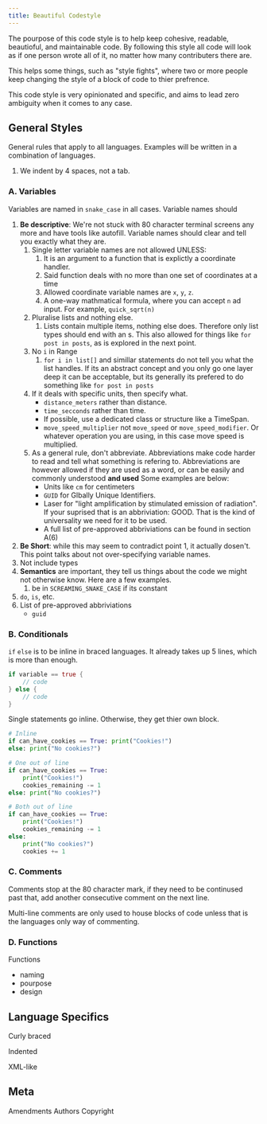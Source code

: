```yaml
---
title: Beautiful Codestyle
---
```


The pourpose of this code style is to help keep cohesive, readable, beautioful, and maintainable code. By following this style all code will look as if one person wrote all of it, no matter how many contributers there are. 

This helps some things, such as "style fights", where two or more people keep changing the style of a block of code to thier prefrence.

This code style is very opinionated and specific, and aims to lead zero ambiguity when it comes to any case.

## General Styles

General rules that apply to all languages. Examples will be written in a combination of languages.

1. We indent by 4 spaces, not a tab. 

### A. Variables

Variables are named in `snake_case` in all cases. Variable names should

1. **Be descriptive**: We're not stuck with 80 character terminal screens any more and have tools like autofill. Variable names should clear and tell you exactly what they are.
    1. Single letter variable names are not allowed UNLESS: 
        1. It is an argument to a function that is explictly a coordinate handler. 
        2. Said function deals with no more than one set of coordinates at a time
        3. Allowed coordinate variable names are `x`, `y`, `z`. 
        4. A one-way mathmatical formula, where you can accept `n` ad input. For example, `quick_sqrt(n)`
    2. Pluralise lists and nothing else. 
        1. Lists contain multiple items, nothing else does. Therefore only list types should end with an s. This also allowed for things like `for post in posts`, as is explored in the next point.
    3. No `i` in Range
        1. `for i in list[]` and simillar statements do not tell you what the list handles. If its an abstract concept and you only go one layer deep it can be acceptable, but its generally its prefered to do something like `for post in posts`
    4. If it deals with specific units, then specify what. 
        - `distance_meters` rather than distance. 
        - `time_secconds` rather than time. 
        - If possible, use a dedicated class or structure like a TimeSpan. 
        - `move_speed_multiplier` not `move_speed` or `move_speed_modifier`. Or whatever operation you are using, in this case move speed is multiplied.
    5. As a general rule, don't abbreviate. Abbreviations make code harder to read and tell what something is refering to. Abbreviations are however allowed if they are used as a word, or can be easily and commonly understood **and used** Some examples are below:
        - Units like `cm` for centimeters
        - `GUID` for Glbally Unique Identifiers. 
        - Laser for "light amplification by stimulated emission of radiation". If your suprised that is an abbriviation: GOOD. That is the kind of universality we need for it to be used.
        - A full list of pre-approved abbriviations can be found in section A(6)
2. **Be Short**: while this may seem to contradict point 1, it actually dosen't. This point talks about not over-specifying variable names. 
3. Not include types 
4. **Semantics** are important, they tell us things about the code we might not otherwise know. Here are a few examples.
    1. be in `SCREAMING_SNAKE_CASE` if its constant
5. `do`, `is`, etc.
6. List of pre-approved abbriviations
    - `guid`

### B. Conditionals 

`if` `else` is to be inline in braced languages. It already takes up 5 lines, which is more than enough.
```rust
if variable == true { 
    // code
} else { 
    // code
}
```

Single statements go inline. Otherwise, they get thier own block. 

```py
# Inline
if can_have_cookies == True: print("Cookies!")
else: print("No cookies?")

# One out of line
if can_have_cookies == True: 
    print("Cookies!")
    cookies_remaining -= 1
else: print("No cookies?")

# Both out of line
if can_have_cookies == True: 
    print("Cookies!")
    cookies_remaining -= 1
else:
    print("No cookies?")
    cookies += 1
```

### C. Comments

Comments stop at the 80 character mark, if they need to be continused past that, add another consecutive comment on the next line. 

Multi-line comments are only used to house blocks of code unless that is the languages only way of commenting. 

### D. Functions

Functions 
- naming 
- pourpose 
- design 

## Language Specifics 

Curly braced 

Indented 

XML-like 

## Meta 
Amendments 
Authors 
Copyright